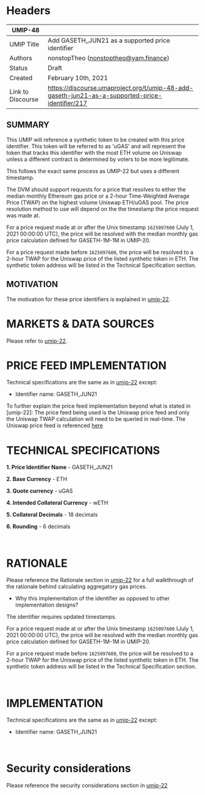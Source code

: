 # Headers
| UMIP-48     |                                                                                                                                          |
|------------|------------------------------------------------------------------------------------------------------------------------------------------|
| UMIP Title | Add GASETH_JUN21 as a supported price identifier                                                                                             |
| Authors    | nonstopTheo (nonstoptheo@yam.finance)
| Status     | Draft                                                                                                                                   |
| Created    | February 10th, 2021                                                                                                                              |
| Link to Discourse| https://discourse.umaproject.org/t/umip-48-add-gaseth-jun21-as-a-supported-price-identifier/217

## SUMMARY
This UMIP will reference a synthetic token to be created with this price identifier. This token will be referred to as 'uGAS' and will represent the token that tracks this identifier with the most ETH volume on Uniswap unless a different contract is determined by voters to be more legitimate.

This follows the exact same process as UMIP-22 but uses a different timestamp.

The DVM should support requests for a price that resolves to either the median monthly Ethereum gas price or a 2-hour Time-Weighted Average Price (TWAP) on the highest volume Uniswap ETH/uGAS pool. The price resolution method to use will depend on the the timestamp the price request was made at.

For a price request made at or after the Unix timestamp `1625097600` (July 1, 2021 00:00:00 UTC), the price will be resolved with the median monthly gas price calculation defined for GASETH-1M-1M in UMIP-20.

For a price request made before `1625097600`, the price will be resolved to a 2-hour TWAP for the Uniswap price of the listed synthetic token in ETH. The synthetic token address will be listed in the Technical Specification section.


## MOTIVATION
The motivation for these price identifiers is explained in [umip-22](https://github.com/UMAprotocol/UMIPs/blob/master/UMIPs/umip-22.md).


# MARKETS & DATA SOURCES

Please refer to [umip-22](https://github.com/UMAprotocol/UMIPs/blob/master/UMIPs/umip-22.md).


# PRICE FEED IMPLEMENTATION

Technical specifications are the same as in [umip-22](https://github.com/UMAprotocol/UMIPs/blob/master/UMIPs/umip-22.md) except: 
- Identifier name: GASETH_JUN21

To further explain the price feed implementation beyond what is stated in [umip-22]: The price feed being used is the Uniswap price feed and only the Uniswap TWAP calculation will need to be queried in real-time. The Uniswap price feed is referenced [here](https://github.com/UMAprotocol/protocol/blob/master/packages/financial-templates-lib/src/price-feed/UniswapPriceFeed.js)


# TECHNICAL SPECIFICATIONS

**1. Price Identifier Name** - GASETH_JUN21

**2. Base Currency** - ETH

**3. Quote currency** - uGAS

**4. Intended Collateral Currency** - wETH

**5. Collateral Decimals** - 18 decimals

**6. Rounding** - 6 decimals


<br>

# RATIONALE
Please reference the Rationale section in [umip-22](https://github.com/UMAprotocol/UMIPs/blob/master/UMIPs/umip-22.md) for a full walkthrough of the rationale behind calculating aggregatory gas prices.

- Why this implementation of the identifier as opposed to other implementation designs?

The identifier requires updated timestamps.

For a price request made at or after the Unix timestamp `1625097600` (July 1, 2021 00:00:00 UTC), the price will be resolved with the median monthly gas price calculation defined for GASETH-1M-1M in UMIP-20.

For a price request made before `1625097600`, the price will be resolved to a 2-hour TWAP for the Uniswap price of the listed synthetic token in ETH. The synthetic token address will be listed in the Technical Specification section.


<br>

# IMPLEMENTATION
Technical specifications are the same as in [umip-22](https://github.com/UMAprotocol/UMIPs/blob/master/UMIPs/umip-22.md) except: 
- Identifier name: GASETH_JUN21


<br>

# Security considerations

Please reference the security considerations section in [umip-22](https://github.com/UMAprotocol/UMIPs/blob/master/UMIPs/umip-22.md)

